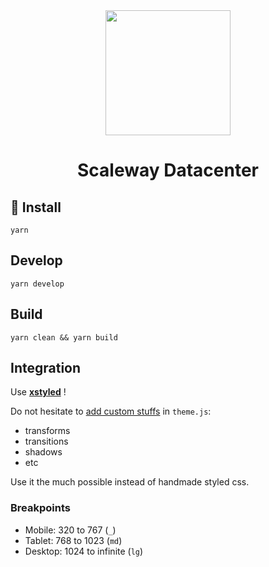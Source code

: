 <div align="center">
    <img alt="" src="docs/mascot.png" width="200" />
  <h1 align="center">
    Scaleway Datacenter
  </h1>
</div>

## 🚀 Install

`yarn`

## Develop

`yarn develop`

## Build

`yarn clean && yarn build`

## Integration

Use [**xstyled**](https://xstyled.dev/docs/) !

Do not hesitate to [add custom stuffs](https://xstyled.dev/docs/theme/#customizing-the-default-theme) in `theme.js`:

- transforms
- transitions
- shadows
- etc

Use it the much possible instead of handmade styled css.

### Breakpoints

- Mobile: 320 to 767 (`_`)
- Tablet: 768 to 1023 (`md`)
- Desktop: 1024 to infinite (`lg`)

